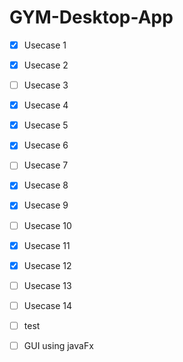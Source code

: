 # GYM-Desktop-App

- [x] Usecase 1 
- [x] Usecase 2 
- [ ] Usecase 3 
- [x] Usecase 4 
- [x] Usecase 5 
- [x] Usecase 6 
- [ ] Usecase 7 
- [x] Usecase 8 
- [x] Usecase 9 
- [ ] Usecase 10 
- [x] Usecase 11 
- [x] Usecase 12 
- [ ] Usecase 13 
- [ ] Usecase 14 


- [ ] test

- [ ] GUI using javaFx
